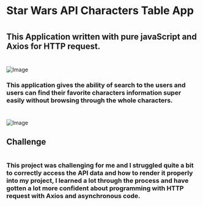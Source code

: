 # Star Wars API Characters Table App

#

## This Application written with pure javaScript and Axios for HTTP request.
#

![Image](https://github.com/user-attachments/assets/025f7fae-46d7-4c9e-9245-2a93dc1454b3)

### This application gives the ability of search to the users and users can find their favorite characters information super easily without browsing through the whole characters.
#

![Image](https://github.com/user-attachments/assets/5e75a4ee-eba1-4fca-a71b-71ea0c576468)

## Challenge

#

### This project was challenging for me and I struggled quite a bit to correctly access the API data and how to render it properly into my project, I learned a lot through the process and have gotten a lot more confident about programming with HTTP request with Axios and asynchronous code.
